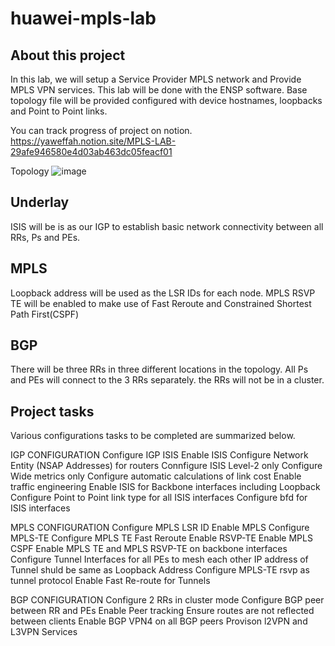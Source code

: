# huawei-mpls-lab
 
## About this project

In this lab, we will setup a Service Provider MPLS network and Provide MPLS VPN services. This lab will be done with the ENSP software. Base topology file will be provided configured with device hostnames, loopbacks and Point to Point links. 

You can track progress of project on notion.
https://yaweffah.notion.site/MPLS-LAB-29afe946580e4d03ab463dc05feacf01



Topology
![image](https://user-images.githubusercontent.com/20955032/210659782-ba0f5bee-6f46-4fcb-b4cb-de0b60c683c3.png)

## Underlay

ISIS will be is as our IGP to establish basic network connectivity between all RRs, Ps and PEs. 

## MPLS

Loopback address will be used as the LSR IDs for each node. MPLS RSVP TE will be enabled to make use of Fast Reroute and Constrained Shortest Path First(CSPF)

## BGP

There will be three RRs in three different locations in the topology. All Ps and PEs will connect to the 3 RRs separately. the RRs will not be in a cluster.

## Project tasks

Various configurations tasks to be completed are summarized below.

IGP CONFIGURATION
Configure IGP ISIS
Enable ISIS 
Configure Network Entity (NSAP Addresses) for routers
Connfigure ISIS Level-2 only
Configure Wide metrics only
Configure automatic calculations of link cost
Enable traffic engineering
Enable ISIS for Backbone interfaces including Loopback
Configure Point to Point link type for all ISIS interfaces
Configure bfd for ISIS interfaces

MPLS CONFIGURATION
Configure MPLS LSR ID
Enable MPLS
Configure MPLS-TE
Configure MPLS TE Fast Reroute
Enable RSVP-TE
Enable MPLS CSPF
Enable MPLS TE and MPLS RSVP-TE on backbone interfaces
Configure Tunnel Interfaces for all PEs to mesh each other
IP address of Tunnel shuld be same as Loopback Address
Configure MPLS-TE rsvp as tunnel protocol 
Enable Fast Re-route for Tunnels


BGP CONFIGURATION
Configure 2 RRs in cluster mode
Configure BGP peer between RR and PEs
Enable Peer tracking
Ensure routes are not reflected between clients
Enable BGP VPN4 on all BGP peers
Provison l2VPN and L3VPN Services

